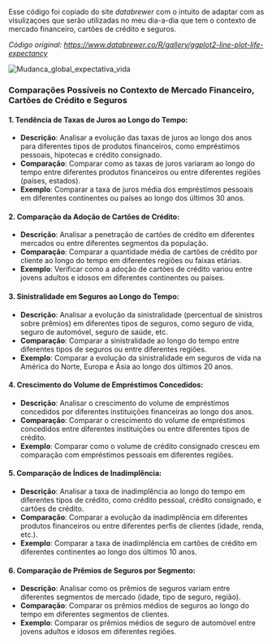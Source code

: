 Esse código foi copiado do site *databrewer* com o intuito de adaptar com as visulizaçoes que serão utilizadas no meu dia-a-dia que tem o contexto de mercado financeiro, cartões de crédito e seguros.

*Código original:  https://www.databrewer.co/R/gallery/ggplot2-line-plot-life-expectancy*

![Mudanca_global_expectativa_vida]([C:/Users/g_mac/OneDrive/Documentos/00_Projetos_Compartilhados/00_Visulizalizacao_de_dados/R/Mudanca_global_expectativa_vida/Mudanca_global_expectativa_vida.png](https://github.com/GabrielaMacedo/Visualizacao_dados_R/blob/master/Mudanca_global_expectativa_vida/Mudanca_global_expectativa_vida.png))

### Comparações Possíveis no Contexto de Mercado Financeiro, Cartões de Crédito e Seguros


#### 1. Tendência de Taxas de Juros ao Longo do Tempo:
- **Descrição**: Analisar a evolução das taxas de juros ao longo dos anos para diferentes tipos de produtos financeiros, como empréstimos pessoais, hipotecas e crédito consignado.
- **Comparação**: Comparar como as taxas de juros variaram ao longo do tempo entre diferentes produtos financeiros ou entre diferentes regiões (países, estados).
- **Exemplo**: Comparar a taxa de juros média dos empréstimos pessoais em diferentes continentes ou países ao longo dos últimos 30 anos.

#### 2. Comparação da Adoção de Cartões de Crédito:
- **Descrição**: Analisar a penetração de cartões de crédito em diferentes mercados ou entre diferentes segmentos da população.
- **Comparação**: Comparar a quantidade média de cartões de crédito por cliente ao longo do tempo em diferentes regiões ou faixas etárias.
- **Exemplo**: Verificar como a adoção de cartões de crédito variou entre jovens adultos e idosos em diferentes continentes ou países.

#### 3. Sinistralidade em Seguros ao Longo do Tempo:
- **Descrição**: Analisar a evolução da sinistralidade (percentual de sinistros sobre prêmios) em diferentes tipos de seguros, como seguro de vida, seguro de automóvel, seguro de saúde, etc.
- **Comparação**: Comparar a sinistralidade ao longo do tempo entre diferentes tipos de seguros ou entre diferentes regiões.
- **Exemplo**: Comparar a evolução da sinistralidade em seguros de vida na América do Norte, Europa e Ásia ao longo dos últimos 20 anos.

#### 4. Crescimento do Volume de Empréstimos Concedidos:
- **Descrição**: Analisar o crescimento do volume de empréstimos concedidos por diferentes instituições financeiras ao longo dos anos.
- **Comparação**: Comparar o crescimento do volume de empréstimos concedidos entre diferentes instituições ou entre diferentes tipos de crédito.
- **Exemplo**: Comparar como o volume de crédito consignado cresceu em comparação com empréstimos pessoais em diferentes regiões.

#### 5. Comparação de Índices de Inadimplência:
- **Descrição**: Analisar a taxa de inadimplência ao longo do tempo em diferentes tipos de crédito, como crédito pessoal, crédito consignado, e cartões de crédito.
- **Comparação**: Comparar a evolução da inadimplência em diferentes produtos financeiros ou entre diferentes perfis de clientes (idade, renda, etc.).
- **Exemplo**: Comparar a taxa de inadimplência em cartões de crédito em diferentes continentes ao longo dos últimos 10 anos.

#### 6. Comparação de Prêmios de Seguros por Segmento:
- **Descrição**: Analisar como os prêmios de seguros variam entre diferentes segmentos de mercado (idade, tipo de seguro, região).
- **Comparação**: Comparar os prêmios médios de seguros ao longo do tempo em diferentes segmentos de clientes.
- **Exemplo**: Comparar os prêmios médios de seguro de automóvel entre jovens adultos e idosos em diferentes regiões.
